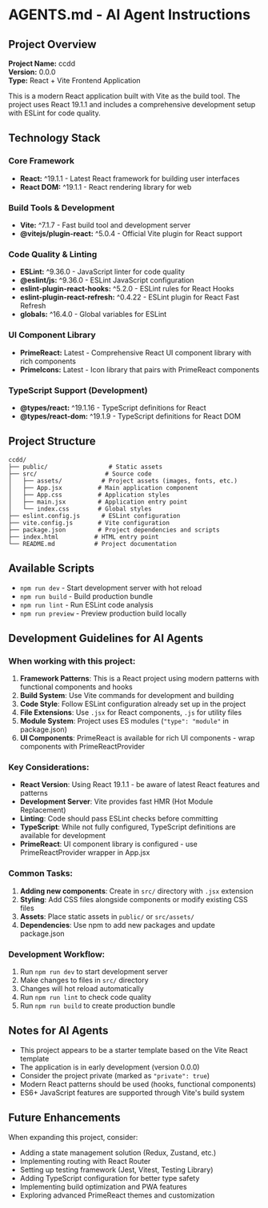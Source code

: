 # AGENTS.md - AI Agent Instructions

## Project Overview

**Project Name:** ccdd  
**Version:** 0.0.0  
**Type:** React + Vite Frontend Application

This is a modern React application built with Vite as the build tool. The project uses React 19.1.1 and includes a comprehensive development setup with ESLint for code quality.

## Technology Stack

### Core Framework

- **React:** ^19.1.1 - Latest React framework for building user interfaces
- **React DOM:** ^19.1.1 - React rendering library for web

### Build Tools & Development

- **Vite:** ^7.1.7 - Fast build tool and development server
- **@vitejs/plugin-react:** ^5.0.4 - Official Vite plugin for React support

### Code Quality & Linting

- **ESLint:** ^9.36.0 - JavaScript linter for code quality
- **@eslint/js:** ^9.36.0 - ESLint JavaScript configuration
- **eslint-plugin-react-hooks:** ^5.2.0 - ESLint rules for React Hooks
- **eslint-plugin-react-refresh:** ^0.4.22 - ESLint plugin for React Fast Refresh
- **globals:** ^16.4.0 - Global variables for ESLint

### UI Component Library

- **PrimeReact:** Latest - Comprehensive React UI component library with rich components
- **PrimeIcons:** Latest - Icon library that pairs with PrimeReact components

### TypeScript Support (Development)

- **@types/react:** ^19.1.16 - TypeScript definitions for React
- **@types/react-dom:** ^19.1.9 - TypeScript definitions for React DOM

## Project Structure

```
ccdd/
├── public/                 # Static assets
├── src/                   # Source code
│   ├── assets/           # Project assets (images, fonts, etc.)
│   ├── App.jsx          # Main application component
│   ├── App.css          # Application styles
│   ├── main.jsx         # Application entry point
│   └── index.css        # Global styles
├── eslint.config.js      # ESLint configuration
├── vite.config.js       # Vite configuration
├── package.json         # Project dependencies and scripts
├── index.html          # HTML entry point
└── README.md           # Project documentation
```

## Available Scripts

- `npm run dev` - Start development server with hot reload
- `npm run build` - Build production bundle
- `npm run lint` - Run ESLint code analysis
- `npm run preview` - Preview production build locally

## Development Guidelines for AI Agents

### When working with this project:

1. **Framework Patterns**: This is a React project using modern patterns with functional components and hooks
2. **Build System**: Use Vite commands for development and building
3. **Code Style**: Follow ESLint configuration already set up in the project
4. **File Extensions**: Use `.jsx` for React components, `.js` for utility files
5. **Module System**: Project uses ES modules (`"type": "module"` in package.json)
6. **UI Components**: PrimeReact is available for rich UI components - wrap components with PrimeReactProvider

### Key Considerations:

- **React Version**: Using React 19.1.1 - be aware of latest React features and patterns
- **Development Server**: Vite provides fast HMR (Hot Module Replacement)
- **Linting**: Code should pass ESLint checks before committing
- **TypeScript**: While not fully configured, TypeScript definitions are available for development
- **PrimeReact**: UI component library is configured - use PrimeReactProvider wrapper in App.jsx

### Common Tasks:

1. **Adding new components**: Create in `src/` directory with `.jsx` extension
2. **Styling**: Add CSS files alongside components or modify existing CSS files
3. **Assets**: Place static assets in `public/` or `src/assets/`
4. **Dependencies**: Use npm to add new packages and update package.json

### Development Workflow:

1. Run `npm run dev` to start development server
2. Make changes to files in `src/` directory
3. Changes will hot reload automatically
4. Run `npm run lint` to check code quality
5. Run `npm run build` to create production bundle

## Notes for AI Agents

- This project appears to be a starter template based on the Vite React template
- The application is in early development (version 0.0.0)
- Consider the project private (marked as `"private": true`)
- Modern React patterns should be used (hooks, functional components)
- ES6+ JavaScript features are supported through Vite's build system

## Future Enhancements

When expanding this project, consider:

- Adding a state management solution (Redux, Zustand, etc.)
- Implementing routing with React Router
- Setting up testing framework (Jest, Vitest, Testing Library)
- Adding TypeScript configuration for better type safety
- Implementing build optimization and PWA features
- Exploring advanced PrimeReact themes and customization
